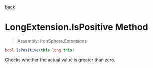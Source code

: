 ﻿

[back](/IronSphere.Extensions/types/LongExtension)

# LongExtension.IsPositive Method

> Assembly: IronSphere.Extensions

```csharp
bool IsPositive(this long this)
```

Checks whether the actual value is greater than zero.

 